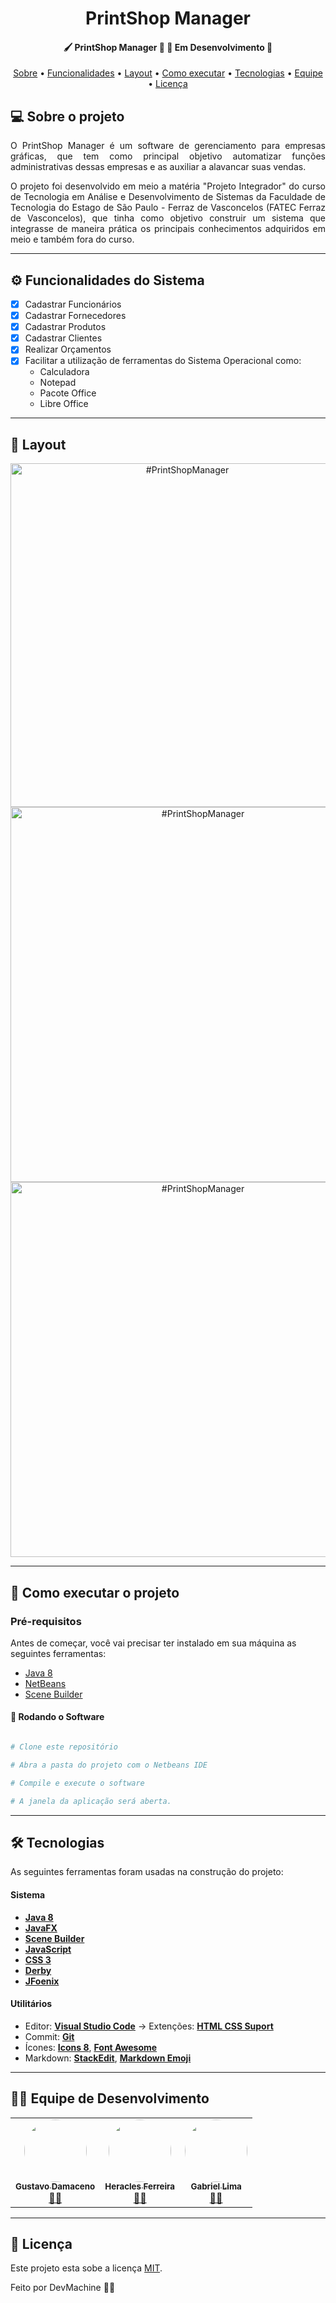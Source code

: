 <h1 align="center">
  PrintShop Manager
</h1>

<h4 align="center"> 
	🖌️ PrintShop Manager 🎨 🚧 Em Desenvolvimento 🚧
</h4>

<p align="center">
 <a href="#-sobre-o-projeto">Sobre</a> •
 <a href="#-funcionalidades">Funcionalidades</a> •
 <a href="#-layout">Layout</a> • 
 <a href="#-como-executar-o-projeto">Como executar</a> • 
 <a href="#-tecnologias">Tecnologias</a> • 
 <a href="#-contribuidores">Equipe</a> • 
 <a href="#user-content--licença">Licença</a>
</p>


## 💻 Sobre o projeto

<p align="justify">O PrintShop Manager é um software de gerenciamento para empresas gráficas, que tem como principal objetivo automatizar funções administrativas dessas empresas e as auxiliar a alavancar suas vendas.</p>

<p align="justify">O projeto foi desenvolvido em meio a matéria "Projeto Integrador" do curso de Tecnologia em Análise e Desenvolvimento de Sistemas da Faculdade de Tecnologia do Estago de São Paulo - Ferraz de Vasconcelos (FATEC Ferraz de Vasconcelos), que tinha como objetivo construir um sistema que integrasse de maneira prática os principais conhecimentos adquiridos em meio e também fora do curso.</p>

---

## ⚙️ Funcionalidades do Sistema

- [x] Cadastrar Funcionários
- [x] Cadastrar Fornecedores
- [x] Cadastrar Produtos
- [x] Cadastrar Clientes
- [x] Realizar Orçamentos
- [x] Facilitar a utilização de ferramentas do Sistema Operacional como:
  * Calculadora
  * Notepad
  * Pacote Office
  * Libre Office

---

## 🎨 Layout

<p align="center">
  <img title="#PrintShopManager" src="https://github.com/gustavoddainezi/PrintShopManager/blob/master/_imagens/login.png" width="550px">
  <img title="#PrintShopManager" src="https://github.com/gustavoddainezi/PrintShopManager/blob/master/_imagens/orçamento.png" width="600px">
  <img title="#PrintShopManager" src="https://github.com/gustavoddainezi/PrintShopManager/blob/master/_imagens/cadFuncionarios.png" width="600px">
</p>

---

## 🚀 Como executar o projeto

### Pré-requisitos

Antes de começar, você vai precisar ter instalado em sua máquina as seguintes ferramentas:
  * [Java 8](https://www.java.com/)
  * [NetBeans](https://netbeans.org/)
  * [Scene Builder](https://gluonhq.com/products/scene-builder/)

#### 🧭 Rodando o Software

```bash

# Clone este repositório

# Abra a pasta do projeto com o Netbeans IDE

# Compile e execute o software

# A janela da aplicação será aberta.

```

---

## 🛠 Tecnologias

As seguintes ferramentas foram usadas na construção do projeto:

#### **Sistema**

-   **[Java 8](https://www.java.com/)**
-   **[JavaFX](https://openjfx.io/)**
-   **[Scene Builder](https://gluonhq.com/products/scene-builder/)**
-   **[JavaScript](https://www.javascript.com/)**
-   **[CSS 3](https://www.w3schools.com/css/)**
-   **[Derby](http://db.apache.org/derby/)**
-   **[JFoenix](http://www.jfoenix.com/)**

#### **Utilitários**

-   Editor:  **[Visual Studio Code](https://code.visualstudio.com/)**  → Extenções:  **[HTML CSS Suport](https://marketplace.visualstudio.com/items?itemName=ecmel.vscode-html-css)**
-   Commit:  **[Git](https://git-scm.com/)**
-   Ícones:  **[Icons 8](https://icons8.com.br/)**,  **[Font Awesome](https://fontawesome.com/)**
-   Markdown:  **[StackEdit](https://stackedit.io/)**,  **[Markdown Emoji](https://gist.github.com/rxaviers/7360908)**

---

## 👨‍💻 Equipe de Desenvolvimento

<table>
  <tr>
    <td align="center"><a href="https://github.com/gustavoddainezi"><img style="border-radius: 50%;" src="https://avatars1.githubusercontent.com/u/38168305?s=400&u=8771c7a335f88317a15bfe3b243c934121ba6862&v=4" width="100px;" alt=""/><br /><sub><b>Gustavo Damaceno</b></sub></a><br /><a href="https://github.com/gustavoddainezi" title="Gustavo Damaceno">🧑🏻</a></td>
    <td align="center"><a href="https://github.com/HeraclesFerreira"><img style="border-radius: 50%;" src="https://avatars1.githubusercontent.com/u/56211305?s=460&v=4" width="100px;" alt=""/><br /><sub><b>Heracles Ferreira</b></sub></a><br /><a href="https://github.com/HeraclesFerreira" title="Heracles Ferreira">👦🏻</a></td>
    <td align="center"><a href="https://github.com/gabriel-lima-2001"><img style="border-radius: 50%;" src="https://avatars3.githubusercontent.com/u/66316251?s=100&v=4" width="100px;" alt=""/><br /><sub><b>Gabriel Lima</b></sub></a><br /><a href="https://github.com/gabriel-lima-2001" title="Gabriel Lima">👨🏻</a></td>
  </tr>
</table>

---

## 📝 Licença

Este projeto esta sobe a licença [MIT](./LICENSE).

Feito por DevMachine 👋🏻
